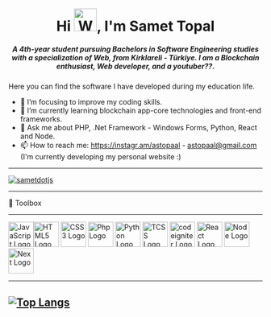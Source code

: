 <h1 align="center">Hi <img src="https://raw.githubusercontent.com/nixin72/nixin72/master/wave.gif" 
         alt="Waving hand animated gif"
         height="45"
         width="45" />, I'm Samet Topal</h1>
<h5 align="center">
A 4th-year student pursuing Bachelors in Software Engineering studies with a specialization of Web, from Kirklareli - Türkiye. I am a Blockchain enthusiast, Web developer, and a youtuber??.
</h5>


Here you can find the software I have developed during my education life.

- 🔭 I’m focusing to improve my coding skills.
- 🌱 I’m currently learning blockchain app-core technologies and front-end frameworks.
- 💬 Ask me about PHP, .Net Framework - Windows Forms, Python, React and Node.
- 📫 How to reach me: https://instagr.am/astopaal - astopaal@gmail.com (I'm currently developing my personal website :)

---

<p align="left"> <a href="https://twitter.com/sametdotjs" target="blank"><img src="https://img.shields.io/twitter/follow/sametdotjs?logo=twitter&style=for-the-badge" alt="sametdotjs" /></a> </p>

---

🧰 Toolbox

---

<img src="https://cdn.worldvectorlogo.com/logos/logo-javascript.svg" alt="JavaScript Logo" width="50" height="50"/><img src="https://cdn.worldvectorlogo.com/logos/html-1.svg" alt="HTML5 Logo" width="50" height="50"/>
<img src="https://cdn.worldvectorlogo.com/logos/css-3.svg" alt="CSS3 Logo" width="50" height="50"/> 
<img src="https://cdn.worldvectorlogo.com/logos/php-1.svg" alt="Php Logo" width="50" height="50"/> 
<img src="https://cdn.worldvectorlogo.com/logos/python-4.svg" alt="Python Logo" width="50" height="50"/> 
<img src="https://cdn.worldvectorlogo.com/logos/tailwind-css-1.svg" alt="TCSS Logo" width="50" height="50"/> 
<img src="https://cdn.worldvectorlogo.com/logos/codeigniter.svg" alt="codeigniter Logo" width="50" height="50"/> 
<img src="https://cdn.worldvectorlogo.com/logos/react-2.svg" alt="React Logo" width="50" height="50"/> 
<img src="https://cdn.worldvectorlogo.com/logos/nodejs-1.svg" alt="Node Logo" width="50" height="50"/> 
<img src="https://cdn.worldvectorlogo.com/logos/next-js.svg" alt="Next Logo" width="50" height="50"/> 

---
[![Top Langs](https://github-readme-stats.vercel.app/api/top-langs/?username=astopaal&hide=java,html,css&theme=radical)](https://github.com/anuraghazra/github-readme-stats)
---
